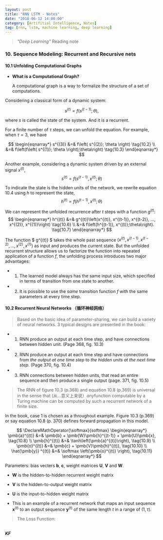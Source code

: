 ```yaml
---
layout: post
title: "RNN LSTM - Notes"
date: "2018-06-12 14:00:00"
category: [Artifitial Intelligence, Notes]
tag: [rnn, lstm, machine learning, deep learning]
---
```



> *"Deep Learning"* Reading note

<!--more-->

### 10. Sequence Modeling: Recurrent and Recursive nets

#### 10.1 Unfolding Computational Graphs

- **What is a Computational Graph?**

	A computational graph is a way to formalize the structure of a set of computations.


Considering a classical form of a dynamic system:

$$
s^{(t)} = f \left( s^{(t-1)} ; \theta \right), \tag{10.1}
$$

where $s$ is called the state of the system. And it is a recurrent.

For a finite number of $\tau$ steps, we can unfold the equation. For example, when $\tau = 3$, we have 

$$ 
\begin{eqnarray*}
s^{(3)} &=& f\left( s^{(2)}; \theta \right) \tag{10.2} \\
 &=& f\left(f\left( s^{(1)}; \theta \right);\theta\right) \tag{10.3}
 \end{eqnarray*}
$$

Another example, considering a dynamic system driven by an external signal $x^{(t)}$,
$$
s^{(t)} = f\left( s^{(t-1)}, x^{(t)};\theta \right) \tag{10.4}
$$

To indicate the state  is the hidden units of the network, we rewrite equation 10.4 using $h$ to represent the state,
$$
h^{(t)} = f\left(h^{(t-1)}, x^{(t)}; \theta \right) \tag{10.5}
$$

We can represent the unfolded recurrence after $t$ steps with a function $g^{(t)}$:
$$
\begin{eqnarray*}
h^{(t)} &=& g^{(t)}\left(x^{(t)}, x^{(t-1)}, x^{(t-2)}, ..., x^{(2)}, x^{(1)}\right) \tag{10.6} \\
&=& f\left(h^{(t-1)}, x^{(t)};\theta\right). \tag{10.7}
\end{eqnarray*}
$$

The function $ g^{(t)} $ takes the whole past sequence $\left(x^{(t)}, x^{(t-1)}, x^{(t-2)}, ..., x^{(2)}, x^{(1)} \right)$ as input and produces the current state. But the unfolded recurrent structure allows us to factorize the function into repeated application of a function $f$, the unfolding process introduces two major advantages:

- 1. The learned model always has the same input size, which specified in terms of transition from one state to another.
- 2. It is possible to use the *same* transition function $f$ with the same parameters at every time step.

#### 10.2 Recurrent Neural Networks （循环神经网络）
> Based on the basic idea of parameter-sharing, we can build a variety of neural networks. 3 typical designs are presented in the book:

- 1. RNN produce an output at each time step, and have connections between hidden unit. (Page 368, fig. 10.3)
- 2. RNN produce an output at each time step and have connections from *the output at one time step* to *the hidden units at the next time step*. (Page 370, fig. 10.4)
- 3. RNN connections between hidden units, that read an entire sequence and then produce a single output (page. 371, fig. 10.5)

> The RNN of figure 10.3 (p.368) and equation 10.8 (p.369) is universal in the sense that (从...意义上来说）*any*function computable by a Turing machine can be computed by such a recurrent network of a finite size. 

In the book, case 1 is chosen as a throughout example. 
Figure 10.3 (p.369) or say equation 10.8 (p. 370) defines forward propagation in this model.

$$
\DeclareMathOperator{\softmax}{softmax}
\begin{eqnarray*}
\pmb{a}^{(t)} &=& \pmb{b} + \pmb{W}\pmb{h}^{(t-1)} + \pmb{U}\pmb{x}, \tag{10.8} \\
\pmb{h}^{(t)} &=& \tanh\left(\pmb{a}^{(t)}\right), \tag{10.9} \\
\pmb{o}^{(t)} &=& \pmb{c} + \pmb{V}\pmb{h}^{(t)}, \tag{10.10} \\
\hat{\pmb{y}} ^{(t)} &=& \softmax \left(\pmb{o}^{(t)} \right), \tag{10.11}
\end{eqnarray*}
$$

Parameters: bias vecters $\pmb{b}$, $\pmb{c}$, weight matrices $\pmb{U}$, $\pmb{V}$ and $\pmb{W}$.

- $\pmb W$ is the hidden-to-hidden recurrent weight matrix
- $\pmb V$ is the hidden-to-output weight matrix
- $\pmb U$ is the input-to-hidden weight matrix

- This is an example of a recurrent network that maps an input sequence $\pmb{x}^{(t)}$ to an output sequence $\pmb{y}^{(t)}$ of the same length $t$ in a range of $(1, \tau)$.



> The Loss Function:



<br>***KF*** 
